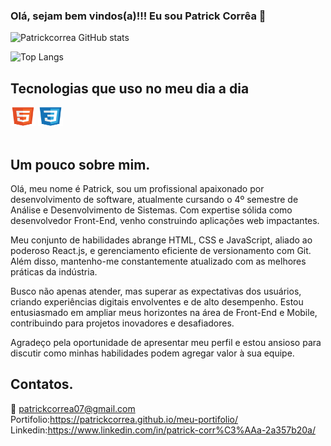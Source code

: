 ### Olá, sejam bem vindos(a)!!! Eu sou Patrick Corrêa 👋

![Patrickcorrea GitHub stats](https://github-readme-stats.vercel.app/api?username=patrickcorrea&show_icons=true&theme=neon)

![Top Langs](https://github-readme-stats.vercel.app/api/top-langs/?username=patrickcorrea&layout=compact&theme=neon)

## Tecnologias que uso no meu dia a dia

<div style="display: inline_block>
 <br/>
(https://img.shields.io/badge/JavaScript-F7DF1E?style=for-the-badge&logo=javascript&logoColor=black)
<img height="30" width="40" src= https://raw.githubusercontent.com/devicons/devicon/master/icons/react/react-original.svg>
<img height="30" width="40" src= https://raw.githubusercontent.com/devicons/devicon/master/icons/html5/html5-original.svg>
<img height="30" width="40" src= https://raw.githubusercontent.com/devicons/devicon/master/icons/css3/css3-original.svg>
</div> <br/>
 
 ## Um pouco sobre mim.
 
<p>Olá, meu nome é Patrick, sou um profissional apaixonado por desenvolvimento de software, atualmente cursando o 4º semestre de Análise e Desenvolvimento de Sistemas. Com expertise sólida como desenvolvedor Front-End, venho construindo aplicações web impactantes.

Meu conjunto de habilidades abrange HTML, CSS e JavaScript, aliado ao poderoso React.js, e gerenciamento eficiente de versionamento com Git. Além disso, mantenho-me constantemente atualizado com as melhores práticas da indústria.

Busco não apenas atender, mas superar as expectativas dos usuários, criando experiências digitais envolventes e de alto desempenho. Estou entusiasmado em ampliar meus horizontes na área de Front-End e Mobile, contribuindo para projetos inovadores e desafiadores.

Agradeço pela oportunidade de apresentar meu perfil e estou ansioso para discutir como minhas habilidades podem agregar valor à sua equipe.<p/>
 
## Contatos.

📧 patrickcorrea07@gmail.com <br/>
Portifolio:https://patrickcorrea.github.io/meu-portifolio/ <br/>
Linkedin:https://www.linkedin.com/in/patrick-corr%C3%AAa-2a357b20a/
